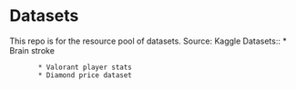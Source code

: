 # Datasets
This repo is for the resource pool of datasets.
Source: Kaggle
Datasets::
           * Brain stroke
          
           * Valorant player stats
           * Diamond price dataset

